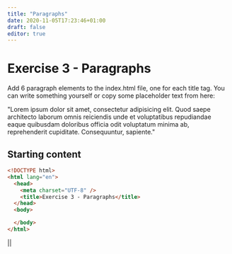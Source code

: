 ```yaml
---
title: "Paragraphs"
date: 2020-11-05T17:23:46+01:00
draft: false
editor: true
---
```


# Exercise 3 - Paragraphs

Add 6 paragraph elements to the index.html file, one for each title tag. You can write something yourself or copy some placeholder text from here:

"Lorem ipsum dolor sit amet, consectetur adipisicing elit. Quod saepe architecto laborum omnis reiciendis unde et voluptatibus repudiandae eaque quibusdam doloribus officia odit voluptatum minima ab, reprehenderit cupiditate. Consequuntur, sapiente."


## Starting content

```html
<!DOCTYPE html>
<html lang="en">
  <head>
    <meta charset="UTF-8" />
    <title>Exercise 3 - Paragraphs</title>
  </head>
  <body>

  </body>
</html>
````

||

<!DOCTYPE html>
<html lang="en">
  <head>
    <meta charset="UTF-8" />
    <title>Exercise 3 - Paragraphs</title>
  </head>
  <body>

  </body>
</html>